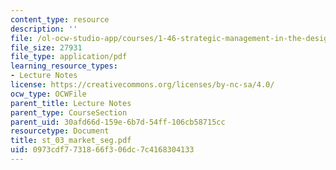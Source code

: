 ```yaml
---
content_type: resource
description: ''
file: /ol-ocw-studio-app/courses/1-46-strategic-management-in-the-design-and-construction-value-chain-fall-2003/0973cdf7731866f306dc7c4168304133_st_03_market_seg.pdf
file_size: 27931
file_type: application/pdf
learning_resource_types:
- Lecture Notes
license: https://creativecommons.org/licenses/by-nc-sa/4.0/
ocw_type: OCWFile
parent_title: Lecture Notes
parent_type: CourseSection
parent_uid: 30afd66d-159e-6b7d-54ff-106cb58715cc
resourcetype: Document
title: st_03_market_seg.pdf
uid: 0973cdf7-7318-66f3-06dc-7c4168304133
---
```

